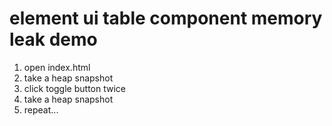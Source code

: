 # element ui table component memory leak demo

1. open index.html
1. take a heap snapshot
1. click toggle button twice
1. take a heap snapshot
1. repeat...
